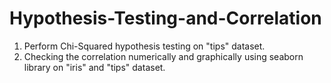 # Hypothesis-Testing-and-Correlation

1. Perform Chi-Squared hypothesis testing on "tips" dataset.
2. Checking the correlation numerically and graphically using seaborn library on "iris" and "tips" dataset.
